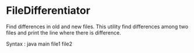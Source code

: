 FileDifferentiator
==================

Find differences in old and new files.
This utility find differences among two files and print the line where there is difference.

Syntax : java main file1 file2
